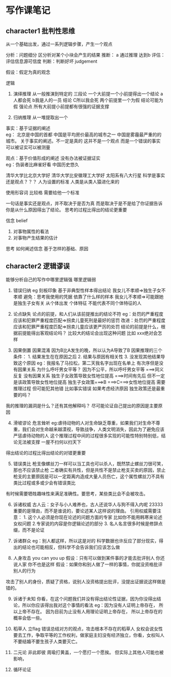 # 写作课笔记

## character1 批判性思维
从一个基础出发，通过一系列逻辑步骤，产生一个观点


分析：问题细分 区分析对某个小块会产生的结果
推断： a 通过推理 达到b
评估： 评估信息源可信度
判断：判断好坏 judgement

假设：假定为真的观念 

逻辑 
1. 演绎推理 从一般推演到特定的 三段论  一个大前提一个小前提得出一个结论  a人都会死 b我是人的一员 结论 C所以我会死
两个前提里一个为假 结论可能为假
强论点 所有大前提小前提都有很强的证据支撑

2. 归纳推理 从一堆提取出一个

事实：基于证据的阐述  
eg： 北京是中国的首都
中国是平均房价最高的城市之一
中国是雾霾最严重的的城市。  关于事实的阐述。不一定是真的 这并不是一个观点 而是一个错误的事实 可以被证实可以被测量



观点：基于价值形成的阐述 没有办法被证据证实  
eg：伪装者比麻雀好看
中国历史悠久 

清华大学比北京大学好
清华大学比安徽理工大学好
太阳系有八大行星  科学是事实还是观点？？？ 人为设置的标准
人类是从类人猿进化来的  

使用形容词 比较格 需要给他一个标准  

一句话是事实还是观点，并不取决于是否为真 而是取决于是不是给了你证据告诉你是从什么原因得出了结论。
思考的过程比得出的结论更重要 


信念 belief
1. 对事物属性的看法 
2. 对事物产生结果的估计

思考 如何阐述信念 基于怎样的基础、原因




## character2 逻辑谬误
能够分析自己的写作中哪里逻辑强 哪里逻辑弱

1. 错误归纳
eg 刻板印象 
基于非典型性样本得出结论
我女儿不孝顺=>独生子女不孝顺
避免：思考我使用的凭据 依靠了什么样的样本
我女儿不孝顺=>可能跟她是独生子女有关
从个体出发 个体特征  不能代表不同个体特征的人 


2. 论点缺失
论点的前提，和人们从该前提推出的结论不符
eg：处罚的严重程度应该和犯罪严重程度匹配=>拐卖儿童死刑是最好的惩罚
改进：处罚的严重程度应该和犯罪严重程度匹配=>拐卖儿童应该更严厉的处罚
结论的前提是什么，根据前提能得出客观结论吗？
比较大的结论会出现这种问题  比如 xxx绝对会怎样

3. 因果倒置 因果混淆
因为B比A发生的晚，所以认为A导致了B
因果推理的三个条件： 1. 结果发生在在原因之后 2. 结果与原因有相关性 3. 没发现其他结果导致这个原因
eg：我报名了马拉松，第二天我名字出现在名单上
有次序但是没有因果关系
为什么呼吁男女平等？ 因为不公平，所以呼吁男女平等 ===>同义反复 没有因果关系
独生子女政策导致女性地位提高 ===>时间有先后 但不一定是该政策导致女性地位提高
独生子女政策===>B ===>C===>女性地位提高 需要推理过程 但可能犯其他错 比如事实错误 如果考虑经济原因 独生政策还是最重要的吗？

我的推理的漏洞是什么？还有其他解释吗？ 尽可能论证自己提出的原因是主要原因

4. 滑坡谬论 危言耸听
eg:虐待动物的人对生命缺乏尊重，如果我们对生命不尊重，我们会对生命越来越漠视，导致战争，人类文明消失，因此为了避免应该严惩虐待动物的人
这个推理过程中间的过程很多实现的可能性特别特别低，结论无法被支撑
一屋不扫何以扫天下

得出结论的过程比得出结论的对错更重要

5. 错误类比
枪支像螺丝刀一样可以当工具也可以杀人，既然禁止螺丝刀很可笑，那也不应该禁止枪
二者确实有共性，但是共性不是禁止枪支买卖的原因，禁止枪支的主要原因是可以一定距离内造成大量人员伤亡，这个属性螺丝刀不具有
类比过程或多或少会有错误类比 

有时候需要牺牲趣味性来满足准确性。要思考，某些类比会不会被攻击。

6. 诉诸权威
古人云：女子与小人难养也，古人还说华人与狗不得入内呢  23333
重要的是理由，而不是谁说的，要论述某人这样说的理由。
引用权威需要注意： 1. 这个人必须是你现在论述的问题方面的专家 比如你不能用韩寒来论述女权问题 2.专家说的内容是你逻辑论述的部分  3. 名人名言很多时候是修辞点缀，而不是论证

7. 诉诸群众
eg：别人都这样，所以这是对的
科学数据也许反应了部分现实，得出的结论也可能相反，但科学不会告诉我们应该怎么做

8. 人身攻击 
you can you up 假设：只有可以做到某件事的才能去批评别人
你还说人家 你不也是这样 假设：如果你和别人做了一样的事情，你就没资格批评别人的行为

攻击了别人的身份，质疑了资格，说别人没资格提出批评，没提出证据说这样做是错的。

9. 诉诸于未知
你看，在这个问题我们并没有得出结论性证据，因为你没得出结论，所以你应该得出我对这个事情的看法
eg：因为没有人证明上帝存在， 所以上帝不存在。 
因为目前为止没有人用理论证明上帝存在， 所以上帝存在的概率会低一些。 

10. 稻草人
立flag 错误总结对方的观点，攻击根本不存在的稻草人
女权会说女性要去工作，争取平等的工作权利，做家庭主妇没有经济独立，你看，女权叫人不要结婚不要生孩子人类要灭亡。

11. 二元论
非此即彼 
周瑜打黄盖，一个愿打一个愿挨。
但实际上其他人可能也被影响，

12. 循环论证
